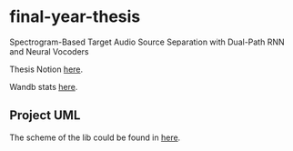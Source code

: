 # final-year-thesis
Spectrogram-Based Target Audio Source Separation with Dual-Path RNN and Neural Vocoders

Thesis Notion [here](https://www.notion.so/ba3b253aeea8482f99c348477ec56052?pvs=4).

Wandb stats [here](https://wandb.ai/aleksashka/DPRNN-TasNet?nw=nwuseraleksashka).

## Project UML
The scheme of the lib could be found in [here](https://drive.google.com/file/d/1DtMOr9il2ENxFdimZ4JKnDEcLIm3AIy2/view?usp=drive_link).
